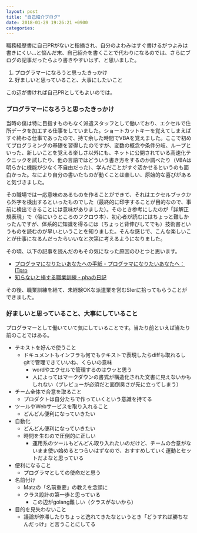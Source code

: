 ```yaml
---
layout: post
title: "自己紹介ブログ"
date: 2018-01-29 19:26:21 +0900
categories: 
---
```


職務経歴書に自己PRがないと指摘され、自分のよわみはすぐ書けるがつよみは書きにくい…と悩んだ末、自己紹介を書くことで代わりになるのでは、さらにブログの記事だったらより書きやすいはず、と思いました。

1. プログラマーになろうと思ったきっかけ
1. 好ましいと思っていること、大事にしたいこと


この辺が書ければ自己PRとしてもよいのでは。

### プログラマーになろうと思ったきっかけ
当時の僕は特に目指すものもなく派遣スタッフとして働いており、エクセルで住所データを加工する仕事をしていました。ショートカットキーを覚えてしまえばすぐ終わる仕事であったので、持て余した時間でVBAを覚えました。ここで初めてプログラミングの基礎を習得したのですが、変数の概念や条件分岐、ループといった、新しいことを覚える楽しさ以外にも、ネットに公開されている高速化テクニックを試したり、他の言語ではどういう書き方をするのか調べたり（VBAは明らかに機能が少なく不自由だった）、学んだことがすぐ活かせるというのも面白かった。なにより自分の書いたものが動くことは楽しい、原始的な喜びがあると気づきました。

その職場では一応意味のあるものを作ることができて、それはエクセルブックから外字を検出するといったものでした（最終的に印字することが目的なので、事前に検出できることには意味がありました）。そのとき参考にしたのが「詳解正規表現」で（俗にいうところのフクロウ本）、初心者が読むにはちょっと難しかったんですが、体系的に知識を得るには（ちょっと背伸びしてでも）技術書というものを読むのが早いということを知りました。そんな感じで、こんな楽しいことが仕事になるんだったらいいなと次第に考えるようになりました。

その頃、以下の記事を読んだのもその気になった原因のひとつと思います。

- [プログラマになりたいあなたへの手紙 - プログラマになりたいあなたへ：ITpro](http://itpro.nikkeibp.co.jp/article/COLUMN/20090324/327115/?rt=nocnt)
- [知らないと損する職業訓練 - phaの日記](http://pha.hateblo.jp/entry/20080429/1209464163)

その後、職業訓練を経て、未経験OKな派遣業を営むSIerに拾ってもらうことができました。

### 好ましいと思っていること、大事にしていること
プログラマーとして働いていて気にしていることです。当たり前といえば当たり前のことではある。

- テキストを好んで使うこと
    - ドキュメントもインフラも何でもテキストで表現したらdiffも取れるしgitで管理できていいね、くらいの意味
        - wordやエクセルで管理するのはウッと思う
        - 人によってはマークダウンの書式が構造化された文書に見えないかもしれない（プレビューが必須だと面倒臭さが先に立ってしまう）
- チーム全体で合意を取ること
    - プロダクトは自分たちで作っていくという意識を持てる
- ツールやWebサービスを取り入れること
    - どんどん便利になっていきたい
- 自動化
    - どんどん便利になっていきたい
    - 時間を生むので圧倒的に正しい
        - 運用系のツールもどんどん取り入れたいのだけど、チームの合意がないまま使い始めるとつらいはずなので、おすすめしていく運動とセットだよなと思っている
- 便利になること
    - プログラマとしての使命だと思う
- 名前付け
    - Matzの「名前重要」の教えを念頭に
    - クラス設計の第一歩と思っている
        - この辺がgolang難しい（クラスがないから）
- 目的を見失わないこと
    - 議論が停滞したりちょっと逸れてきたなというとき「どうすれば勝ちなんだっけ」と言うことにしてる


